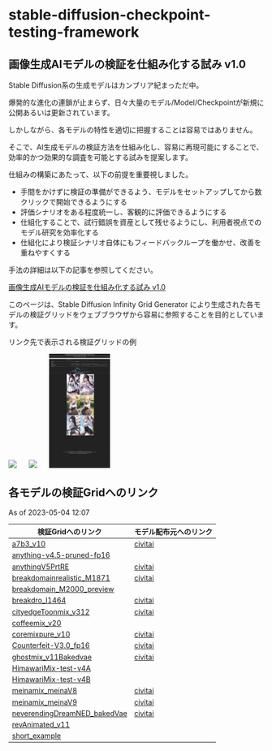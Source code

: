 # stable-diffusion-checkpoint-testing-framework

## 画像生成AIモデルの検証を仕組み化する試み v1.0

Stable Diffusion系の生成モデルはカンブリア紀まっただ中。

爆発的な進化の連鎖が止まらず、日々大量のモデル/Model/Checkpointが新規に公開あるいは更新されています。

しかしながら、各モデルの特性を適切に把握することは容易ではありません。

そこで、AI生成モデルの検証方法を仕組み化し、容易に再現可能にすることで、効率的かつ効果的な調査を可能とする試みを提案します。

仕組みの構築にあたって、以下の前提を重要視しました。

- 手間をかけずに検証の準備ができるよう、モデルをセットアップしてから数クリックで開始できるようにする
- 評価シナリオをある程度統一し、客観的に評価できるようにする
- 仕組化することで、試行錯誤を資産として残せるようにし、利用者視点でのモデル研究を効率化する
- 仕組化により検証シナリオ自体にもフィードバックループを働かせ、改善を重ねやすくする

手法の詳細は以下の記事を参照してください。

[画像生成AIモデルの検証を仕組み化する試み v1.0](https://kai-rin.fanbox.cc/posts/5868118)

このページは、Stable Diffusion Infinity Grid Generator により生成された各モデルの検証グリッドをウェブブラウザから容易に参照することを目的としています。

リンク先で表示される検証グリッドの例

<img src="./img/2023-05-03_221417_kai-rin.github.io.png" width="120px" style="margin-right: 24px;"><img src="./img/2023-05-03_221510_kai-rin.github.io.png" width="120px" style="margin-right: 24px;"><img src="./img/2023-05-03_221645_kai-rin.github.io.png" width="120px">

## 各モデルの検証Gridへのリンク

As of 2023-05-04 12:07

|  検証Gridへのリンク  |  モデル配布元へのリンク  |
| ---- | ---- |
|  [a7b3_v10](./a7b3_v10/index.html)   |  [civitai](https://civitai.com/models/43804/)  |
|  [anything-v4.5-pruned-fp16](./anything-v4.5-pruned-fp16/index.html)   |  |
|  [anythingV5PrtRE](./anythingV5PrtRE/index.html)   |  [civitai](https://civitai.com/models/9409/)  |
|  [breakdomainrealistic_M1871](./breakdomainrealistic_M1871/index.html)   |  [civitai](https://civitai.com/models/54917/)  |
|  [breakdomain_M2000_preview](./breakdomain_M2000_preview/index.html)   |  |
|  [breakdro_I1464](./breakdro_I1464/index.html)   |  [civitai](https://civitai.com/models/28828/)  |
|  [cityedgeToonmix_v312](./cityedgeToonmix_v312/index.html)   |  [civitai](https://civitai.com/models/45616/)  |
|  [coffeemix_v20](./coffeemix_v20/index.html)   |  |
|  [coremixpure_v10](./coremixpure_v10/index.html)   |  [civitai](https://civitai.com/models/41206/)  |
|  [Counterfeit-V3.0_fp16](./Counterfeit-V3.0_fp16/index.html)   |  [civitai](https://civitai.com/models/4468/)  |
|  [ghostmix_v11Bakedvae](./ghostmix_v11Bakedvae/index.html)   |  [civitai](https://civitai.com/models/36520/)  |
|  [HimawariMix-test-v4A](./HimawariMix-test-v4A/index.html)   |  |
|  [HimawariMix-test-v4B](./HimawariMix-test-v4B/index.html)   |  |
|  [meinamix_meinaV8](./meinamix_meinaV8/index.html)   |  [civitai](https://civitai.com/models/7240/)  |
|  [meinamix_meinaV9](./meinamix_meinaV9/index.html)   |  [civitai](https://civitai.com/models/7240/)  |
|  [neverendingDreamNED_bakedVae](./neverendingDreamNED_bakedVae/index.html)   |  [civitai](https://civitai.com/models/10028/)  |
|  [revAnimated_v11](./revAnimated_v11/index.html)   |  |
|  [short_example](./short_example/index.html)   |  |

